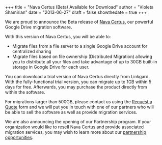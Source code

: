 +++
title = "Nava Certus (Beta) Available for Download"
author = "Violeta Shamirian"
date = "2013-06-27"
draft = false
showthedate = true
+++

We are proud to announce the Beta release of [Nava Certus](/products/nava-certus), our powerful Google Drive migration software.

With this version of Nava Certus, you will be able to:

- Migrate files from a file server to a single Google Drive account for centralized sharing
- Migrate files based on file ownership (Distributed Migration) allowing you to distribute all your files and take advantage of up to 30GB built-in storage in Google Drive for each user.

You can download a trial version of Nava Certus directly from Linkgard. With the fully-functional trial version, you can migrate up to 1GB within 5 days for free. Afterwards, you    may purchase the product directly from within the software.

For migrations larger than 500GB, please contact us using the [Request a Quote](/request-a-quote) form and we will put you in touch with one of our partners who will be able to sell the software as well as provide migration services.

We are also announcing the opening of our Partnership program. If your organization would like to resell Nava Certus and provide associated migration services, you may wish to learn more about our [partnership opportunities](/about-us/partnership).
